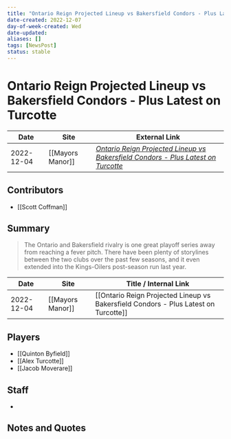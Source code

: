 ```yaml
---
title: "Ontario Reign Projected Lineup vs Bakersfield Condors - Plus Latest on Turcotte"
date-created: 2022-12-07
day-of-week-created: Wed
date-updated: 
aliases: []
tags: [NewsPost]
status: stable
---
```


# Ontario Reign Projected Lineup vs Bakersfield Condors - Plus Latest on Turcotte

| Date       | Site             | External Link                                                                                                                                                                                       |
| ---------- | ---------------- | --------------------------------------------------------------------------------------------------------------------------------------------------------------------------------------------------- |
| 2022-12-04 | [[Mayors Manor]] | [*Ontario Reign Projected Lineup vs Bakersfield Condors - Plus Latest on Turcotte*](https://mayorsmanor.com/2022/12/ontario-reign-projected-lineup-vs-bakersfield-condors-plus-latest-on-turcotte/) |

## Contributors
- [[Scott Coffman]]

## Summary
> The Ontario and Bakersfield rivalry is one great playoff series away from reaching a fever pitch. There have been plenty of storylines between the two clubs over the past few seasons, and it even extended into the Kings-Oilers post-season run last year.

| Date       | Site             | Title / Internal Link                                                               |
| ---------- | ---------------- | ----------------------------------------------------------------------------------- |
| 2022-12-04 | [[Mayors Manor]] | [[Ontario Reign Projected Lineup vs Bakersfield Condors - Plus Latest on Turcotte]] |

## Players
- [[Quinton Byfield]]
- [[Alex Turcotte]]
- [[Jacob Moverare]]

## Staff
- 

## Notes and Quotes
> 

